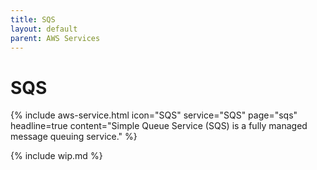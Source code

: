 ```yaml
---
title: SQS
layout: default
parent: AWS Services
---
```


# SQS

{% include aws-service.html icon="SQS" service="SQS" page="sqs" headline=true
    content="Simple Queue Service (SQS) is a fully managed message queuing service." %}

{% include wip.md %}